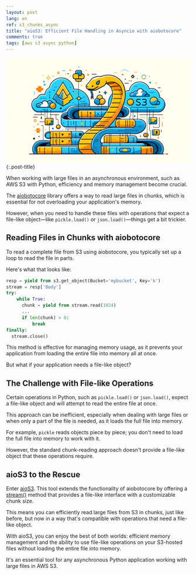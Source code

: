 ```yaml
---
layout: post
lang: en
ref: s3_chunks_async
title: "aioS3: Efficient File Handling in Asyncio with aiobotocore"
comments: true
tags: [aws s3 async python]
---
```


![](/images/s3aio.png){:.post-title}

When working with large files in an asynchronous environment, such as AWS S3 with Python, efficiency and memory management 
become crucial. 

The [aiobotocore](https://aiobotocore.readthedocs.io/en/latest/) library offers a way to read large files in chunks, 
which is essential for not overloading your application's memory. 

However, when you need to handle these files with operations that expect a file-like object—like `pickle.load()` or 
`json.load()`—things get a bit trickier.

## Reading Files in Chunks with aiobotocore

To read a complete file from S3 using aiobotocore, you typically set up a loop to read the file in parts. 

Here's what that looks like:

```python
resp = yield from s3.get_object(Bucket='mybucket', Key='k')
stream = resp['Body']
try:
    while True:
      chunk = yield from stream.read(1024)
      ...
      if len(chunk) > 0:
          break
finally:
  stream.close()
```

This method is effective for managing memory usage, as it prevents your application from loading the entire file into 
memory all at once. 

But what if your application needs a file-like object?

## The Challenge with File-like Operations

Certain operations in Python, such as `pickle.load()` or `json.load()`, expect a file-like object and will attempt 
to read the entire file at once. 

This approach can be inefficient, especially when dealing with large files or when only a part of the file is needed, 
as it loads the full file into memory.

For example, `pickle` reads objects piece by piece; you don't need to load the full file into memory to work with it. 

However, the standard chunk-reading approach doesn't provide a file-like object that these operations require.

## aioS3 to the Rescue

Enter [aioS3](https://github.com/andgineer/aios3/actions). This tool extends the functionality of aiobotocore by offering a 
[stream()](https://andgineer.github.io/aios3/reference/#aios3.file.stream) method that provides a file-like interface with a customizable chunk size. 

This means you can efficiently read large files from S3 in chunks, just like before, but now in a way that's 
compatible with operations that need a file-like object.

With aioS3, you can enjoy the best of both worlds: efficient memory management and the ability to use file-like 
operations on your S3-hosted files without loading the entire file into memory. 

It's an essential tool for any asynchronous Python application working with large files in AWS S3.

